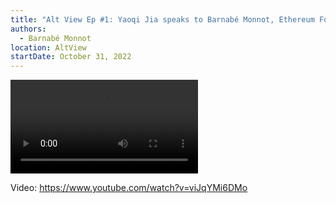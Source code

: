 ```yaml
---
title: "Alt View Ep #1: Yaoqi Jia speaks to Barnabé Monnot, Ethereum Foundation on the Layer2 ecosystem"
authors:
  - Barnabé Monnot
location: AltView
startDate: October 31, 2022
---
```


<video src="https://www.youtube.com/watch?v=viJqYMi6DMo"></video>

Video: <https://www.youtube.com/watch?v=viJqYMi6DMo>
